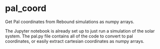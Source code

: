 # pal_coord
Get Pal coordinates from Rebound simulations as numpy arrays.

The Jupyter notebook is already set up to just run a simulation of the solar system.
The pal.py file contains all of the code to convert to pal coordinates, or easily extract cartesian coordinates as numpy arrays.
